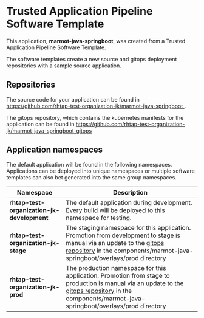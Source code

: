 # Trusted Application Pipeline Software Template

This application, **marmot-java-springboot**, was created from a Trusted Application Pipeline Software Template.

The software templates create a new source and gitops deployment repositories with a sample source application. 

## Repositories

The source code for your application can be found in [https://github.com/rhtap-test-organization-jk/marmot-java-springboot ](https://github.com/rhtap-test-organization-jk/marmot-java-springboot ).
 
The gitops repository, which contains the kubernetes manifests for the application can be found in 
[https://github.com/rhtap-test-organization-jk/marmot-java-springboot-gitops ](https://github.com/rhtap-test-organization-jk/marmot-java-springboot-gitops ) 

## Application namespaces 

The default application will be found in the following namespaces. Applications can be deployed into unique namespaces or multiple software templates can also bet generated into the same group namespaces.  

|  Namespace   |  Description   |  
| -------- | -------- |   
| **rhtap-test-organization-jk-development** | The default application during development. Every build will be deployed to this namespace for testing. | 
| **rhtap-test-organization-jk-stage** | The staging namespace for this application. Promotion from development to stage is manual via an update to the [gitops repository](https://github.com/rhtap-test-organization-jk/marmot-java-springboot-gitops ) in the components/marmot-java-springboot/overlays/prod directory |  
| **rhtap-test-organization-jk-prod** | The production namespace for this application. Promotion from stage to production is manual via an update to the [gitops repository](https://github.com/rhtap-test-organization-jk/marmot-java-springboot-gitops ) in the components/marmot-java-springboot/overlays/prod directory | 